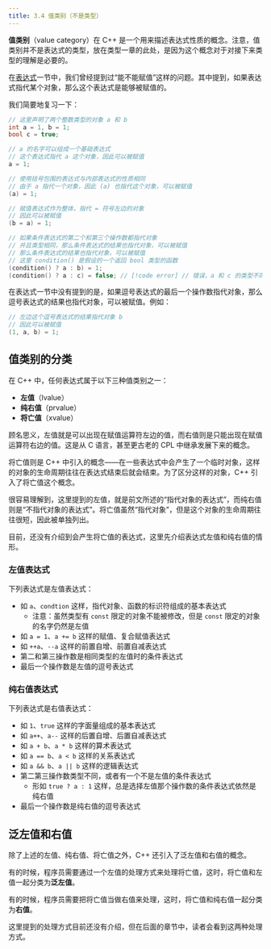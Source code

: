 ```yaml
---
title: 3.4 值类别（不是类型）
---
```


**值类别**（value category）在 C++ 是一个用来描述表达式性质的概念。注意，值类别并不是表达式的类型，放在类型一章的此处，是因为这个概念对于对接下来类型的理解是必要的。

在[表达式](../02-program-structure/expression/assign-expr.md#能不能赋值)一节中，我们曾经提到过“能不能赋值”这样的问题。其中提到，如果表达式指代某个对象，那么这个表达式是能够被赋值的。

我们简要地复习一下：
    
```cpp
// 这里声明了两个整数类型的对象 a 和 b
int a = 1, b = 1;
bool c = true;

// a 的名字可以组成一个基础表达式
// 这个表达式指代 a 这个对象，因此可以被赋值
a = 1;

// 使用括号包围的表达式与内部表达式的性质相同
// 由于 a 指代一个对象，因此 (a) 也指代这个对象，可以被赋值 
(a) = 1;

// 赋值表达式作为整体，指代 = 符号左边的对象
// 因此可以被赋值
(b = a) = 1;

// 如果条件表达式的第二个和第三个操作数都指代对象
// 并且类型相同，那么条件表达式的结果也指代对象，可以被赋值
// 那么条件表达式的结果也指代对象，可以被赋值
// 这里 condition() 是假设的一个返回 bool 类型的函数
(condition() ? a : b) = 1;
(condition() ? a : c) = false; // [!code error] // 错误，a 和 c 的类型不同，此时条件表达式的结果不指代对象
```

在表达式一节中没有提到的是，如果逗号表达式的最后一个操作数指代对象，那么逗号表达式的结果也指代对象，可以被赋值。例如：

```cpp
// 左边这个逗号表达式的结果指代对象 b
// 因此可以被赋值
(1, a, b) = 1;
```

## 值类别的分类

在 C++ 中，任何表达式属于以下三种值类别之一：
- **左值**（lvalue）
- **纯右值**（prvalue）
- **将亡值**（xvalue）

顾名思义，左值就是可以出现在赋值运算符左边的值，而右值则是只能出现在赋值运算符右边的值。这是从 C 语言，甚至更古老的 CPL 中继承发展下来的概念。

将亡值则是 C++ 中引入的概念——在一些表达式中会产生了一个临时对象，这样的对象的生命周期往往在表达式结束后就会结束。为了区分这样的对象，C++ 引入了将亡值这个概念。

很容易理解到，这里提到的左值，就是前文所述的“指代对象的表达式”，而纯右值则是“不指代对象的表达式”。将亡值虽然“指代对象”，但是这个对象的生命周期往往很短，因此被单独列出。

目前，还没有介绍到会产生将亡值的表达式，这里先介绍表达式左值和纯右值的情形。

### 左值表达式

下列表达式是左值表达式：

- 如 `a`、`condtion` 这样，指代对象、函数的标识符组成的基本表达式
  - 注意：虽然类型有 `const` 限定的对象不能被修改，但是 `const` 限定的对象的名字仍然是左值
- 如 `a = 1`、`a += b` 这样的赋值、复合赋值表达式
- 如 `++a`、`--a` 这样的前置自增、前置自减表达式
- 第二和第三操作数是相同类型的左值时的条件表达式
- 最后一个操作数是左值的逗号表达式

### 纯右值表达式

下列表达式是右值表达式：

- 如 `1`、`true` 这样的字面量组成的基本表达式
- 如 `a++`、`a--` 这样的后置自增、后置自减表达式
- 如 `a + b`、`a * b` 这样的算术表达式
- 如 `a == b`、`a < b` 这样的关系表达式
- 如 `a && b`、`a || b` 这样的逻辑表达式
- 第二第三操作数类型不同，或者有一个不是左值的条件表达式
  - 形如 `true ? a : 1` 这样，总是选择左值那个操作数的条件表达式依然是纯右值
- 最后一个操作数是纯右值的逗号表达式

## 泛左值和右值

除了上述的左值、纯右值、将亡值之外，C++ 还引入了泛左值和右值的概念。

有的时候，程序员需要通过一个左值的处理方式来处理将亡值，这时，将亡值和左值一起分类为**泛左值**。

有的时候，程序员需要把将亡值当做右值来处理，这时，将亡值和纯右值一起分类为**右值**。

这里提到的处理方式目前还没有介绍，但在后面的章节中，读者会看到这两种处理方式。